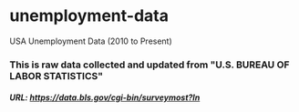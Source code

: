 # unemployment-data
USA Unemployment Data (2010 to Present)


### This is raw data collected and updated from "U.S. BUREAU OF LABOR STATISTICS"
##### URL: https://data.bls.gov/cgi-bin/surveymost?ln
